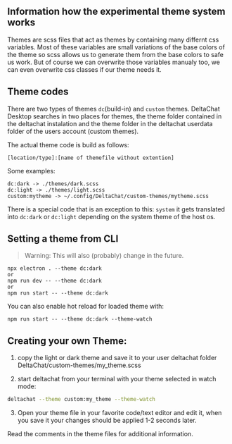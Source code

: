 ## Information how the experimental theme system works

Themes are scss files that act as themes by containing many differnt css variables.
Most of these variables are small variations of the base colors of the theme so scss allows us to generate them from the base colors to safe us work.
But of course we can overwrite those variables manualy too, we can even overwrite css classes if our theme needs it.

## Theme codes

There are two types of themes `dc`(build-in) and `custom` themes.
DeltaChat Desktop searches in two places for themes, the theme folder contained in the deltachat instalation and the theme folder in the deltachat userdata folder of the users account (custom themes).

The actual theme code is build as follows:

```
[location/type]:[name of themefile without extention]
```

Some examples:

```
dc:dark -> ./themes/dark.scss
dc:light -> ./themes/light.scss
custom:mytheme -> ~/.config/DeltaChat/custom-themes/mytheme.scss
```

There is a special code that is an exception to this: `system` it gets translated into `dc:dark` or `dc:light` depending on the system theme of the host os.

## Setting a theme from CLI

> Warning: This will also (probably) change in the future.

```
npx electron . --theme dc:dark
or
npm run dev -- --theme dc:dark
or
npm run start -- --theme dc:dark
```

You can also enable hot reload for loaded theme with:

```
npm run start -- --theme dc:dark --theme-watch
```

## Creating your own Theme:

1. copy the light or dark theme and save it to your user deltachat folder DeltaChat/custom-themes/my_theme.scss

2. start deltachat from your terminal with your theme selected in watch mode:

```sh
deltachat --theme custom:my_theme --theme-watch
```

3. Open your theme file in your favorite code/text editor and edit it,
   when you save it your changes should be applied 1-2 seconds later.

Read the comments in the theme files for additional information.
